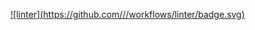 [![linter](https://github.com/<Peter Gemmell>/<Extra>/workflows/linter/badge.svg)](https://github.com/marketplace/actions/super-linter)
